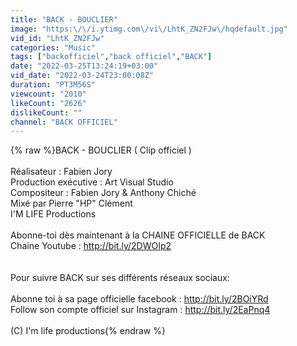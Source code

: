 ```yaml
---
title: "BACK - BOUCLIER"
image: "https:\/\/i.ytimg.com\/vi\/LhtK_ZN2FJw\/hqdefault.jpg"
vid_id: "LhtK_ZN2FJw"
categories: "Music"
tags: ["backofficiel","back officiel","BACK"]
date: "2022-03-25T13:24:19+03:00"
vid_date: "2022-03-24T23:00:08Z"
duration: "PT3M56S"
viewcount: "2010"
likeCount: "2626"
dislikeCount: ""
channel: "BACK OFFICIEL"
---
```

{% raw %}BACK - BOUCLIER ( Clip officiel )<br /><br />Réalisateur : Fabien Jory<br />Production exécutive : Art Visual Studio<br />Compositeur : Fabien Jory &amp; Anthony Chiché<br />Mixé par Pierre &quot;HP&quot; Clément <br />I'M LIFE Productions<br /><br />Abonne-toi dès maintenant à la CHAINE OFFICIELLE de BACK<br />Chaine Youtube : <a rel="nofollow" target="blank" href="http://bit.ly/2DWOIp2">http://bit.ly/2DWOIp2</a><br /><br /><br />Pour suivre BACK sur ses différents réseaux sociaux: <br /><br />Abonne toi à sa page officielle facebook : <a rel="nofollow" target="blank" href="http://bit.ly/2BOiYRd">http://bit.ly/2BOiYRd</a><br />Follow son compte officiel sur Instagram : <a rel="nofollow" target="blank" href="http://bit.ly/2EaPnq4">http://bit.ly/2EaPnq4</a><br /><br />(C) I'm life productions{% endraw %}
